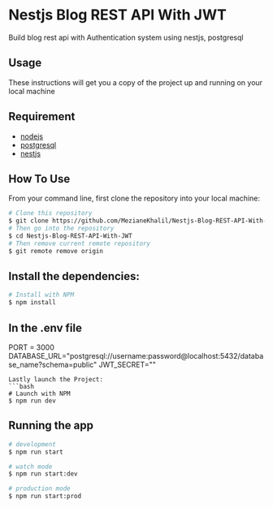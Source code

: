 # Nestjs Blog REST API With JWT
Build blog rest api with Authentication system using nestjs, postgresql

## Usage 
These instructions will get you a copy of the project up and running on your local machine

## Requirement 
- [nodejs](https://nodejs.org/en/)
- [postgresql](https://www.postgresql.org/)
- [nestjs](https://nestjs.com/)


## How To Use
From your command line, first clone the repository into your local machine:

```bash
# Clone this repository
$ git clone https://github.com/MezianeKhalil/Nestjs-Blog-REST-API-With-JWT.git
# Then go into the repository
$ cd Nestjs-Blog-REST-API-With-JWT
# Then remove current remote repository
$ git remote remove origin
```
## Install the dependencies:
```bash
# Install with NPM
$ npm install
```
##  In the .env file
PORT = 3000
DATABASE_URL="postgresql://username:password@localhost:5432/database_name?schema=public"
JWT_SECRET=""
```
Lastly launch the Project:
```bash
# Launch with NPM
$ npm run dev
```

## Running the app

```bash
# development
$ npm run start

# watch mode
$ npm run start:dev

# production mode
$ npm run start:prod
```
